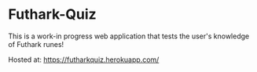 # Futhark-Quiz

This is a work-in progress web application that tests the user's knowledge of Futhark runes! 

Hosted at: https://futharkquiz.herokuapp.com/
